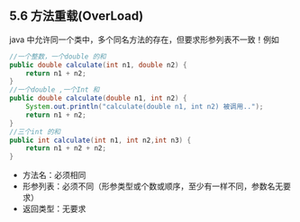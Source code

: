 ## 5.6 方法重载(OverLoad)

java 中允许同一个类中，多个同名方法的存在，但要求形参列表不一致！例如

~~~java
//一个整数，一个double 的和
public double calculate(int n1, double n2) {
	return n1 + n2;
}
//一个double ,一个Int 和
public double calculate(double n1, int n2) {
	System.out.println("calculate(double n1, int n2) 被调用..");
	return n1 + n2;
}
//三个int 的和
public int calculate(int n1, int n2,int n3) {
    return n1 + n2 + n2;
}
~~~

- 方法名：必须相同
- 形参列表：必须不同（形参类型或个数或顺序，至少有一样不同，参数名无要求）
- 返回类型：无要求
